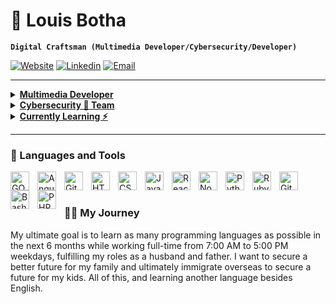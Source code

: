 # 🚀 Louis Botha

**`Digital Craftsman (Multimedia Developer/Cybersecurity/Developer)`**

[![Website](https://img.shields.io/badge/Website-3776AB?style=for-the-badge)](#)
[![Linkedin](https://img.shields.io/badge/LinkedIn-0077B5?style=for-the-badge&logo=linkedin&logoColor=white)](https://www.linkedin.com/in/louisbotha88/)
[![Email](https://img.shields.io/badge/Email-8B89CC?style=for-the-badge&logo=protonmail&logoColor=white)](mailto:louisdevbotha@proton.me)

---

<details>
  
<summary><b><u>Multimedia Developer</u></b></summary>

I design, print, develop, host, content creating for business in need of building there brand.

- 💻 [Botha Media Group](https://bothamediagroup.co.za): My personal business page

</details>

<details>
  
<summary><b><u>Cybersecurity 🔵 Team</u></b></summary>

I started with collecting certifications to help secure and teach people how to protect their digital business and identities.

- • [EC-Council] DFE, EHE, NDE,

- • [OPSWAT-Academy] Intor to CIP

- • [IriusRisk] Threat Modeling

- • [ISC2] Candidate

- • [Security-Blue-Team] Busy

</details>

<details>
  
<summary><b><u>Currently Learning ⚡️</u></b></summary>

I am interested in too many things spanning the realms of hacking, programming languages & learning Dutch, German.

- Learning alot of programming languages
- Writing security SOP's
- Hacking / Defending
- Learning and understanding as much as I can
- Mental Health
- Parenting

</details>

---

### 🧰 Languages and Tools

<img align="left" alt="GO" width="30px" style="padding-right:10px;" src="https://cdn.jsdelivr.net/gh/devicons/devicon@latest/icons/go/go-original-wordmark.svg" />
<img align="left" alt="Angular" width="30px" style="padding-right:10px;" src="https://cdn.jsdelivr.net/gh/devicons/devicon/icons/angularjs/angularjs-plain.svg" />
<img align="left" alt="Git" width="30px" style="padding-right:10px;" src="https://cdn.jsdelivr.net/gh/devicons/devicon/icons/git/git-original.svg" />
<img align="left" alt="HTML" width="30px" style="padding-right:10px;" src="https://cdn.jsdelivr.net/gh/devicons/devicon/icons/html5/html5-plain.svg" />
<img align="left" alt="CSS" width="30px" style="padding-right:10px;" src="https://cdn.jsdelivr.net/gh/devicons/devicon/icons/css3/css3-plain.svg" />
<img align="left" alt="JavaScript" width="30px" style="padding-right:10px;" src="https://cdn.jsdelivr.net/gh/devicons/devicon/icons/javascript/javascript-plain.svg" />
<img align="left" alt="React" width="30px" style="padding-right:10px;" src="https://cdn.jsdelivr.net/gh/devicons/devicon/icons/react/react-original.svg" />
<img align="left" alt="NodeJS" width="30px" style="padding-right:10px;" src="https://cdn.jsdelivr.net/gh/devicons/devicon/icons/nodejs/nodejs-original.svg" />
<img align="left" alt="Python" width="30px" style="padding-right:10px;" src="https://cdn.jsdelivr.net/gh/devicons/devicon/icons/python/python-plain.svg" />
<img align="left" alt="Ruby" width="30px" style="padding-right:10px;" src="https://cdn.jsdelivr.net/gh/devicons/devicon@latest/icons/ruby/ruby-plain.svg" />
<img align="left" alt="GitHub" width="30px" style="padding-right:10px;" src="https://cdn.jsdelivr.net/gh/devicons/devicon/icons/github/github-original.svg" />
<img align="left" alt="Bash" width="30px" style="padding-right:10px;" src="https://cdn.jsdelivr.net/gh/devicons/devicon/icons/bash/bash-original.svg" />
<img align="left" alt="PHP" width="30px" style="padding-right:10px;" src="https://cdn.jsdelivr.net/gh/devicons/devicon@latest/icons/php/php-plain.svg" />
<br />

#

 <summary><h3>👨‍💻 My Journey</h3></summary>
   My ultimate goal is to learn as many programming languages as possible in the next 6 months while working full-time from 7:00 AM to 5:00 PM weekdays, fulfilling my roles as a husband and father. I want to secure a better future for my family and ultimately immigrate overseas to secure a future for my kids. All of this, and learning another language besides English. 